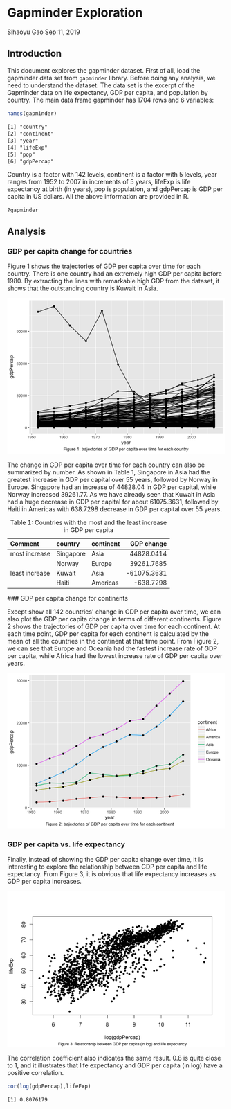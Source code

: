 Gapminder Exploration
================
Sihaoyu Gao
Sep 11, 2019

Introduction
------------

This document explores the gapminder dataset. First of all, load the gapminder data set from `gapminder` library. Before doing any analysis, we need to understand the dataset. The data set is the excerpt of the Gapminder data on life expectancy, GDP per capita, and population by country. The main data frame gapminder has 1704 rows and 6 variables:

``` r
names(gapminder)
```

    [1] "country"  
    [2] "continent"
    [3] "year"     
    [4] "lifeExp"  
    [5] "pop"      
    [6] "gdpPercap"

Country is a factor with 142 levels, continent is a factor with 5 levels, year ranges from 1952 to 2007 in increments of 5 years, lifeExp is life expectancy at birth (in years), pop is population, and gdpPercap is GDP per capita in US dollars. All the above information are provided in R.

``` r
?gapminder
```

Analysis
--------

### GDP per capita change for countries

Figure 1 shows the trajectories of GDP per capita over time for each country. There is one country had an extremely high GDP per capita before 1980. By extracting the lines with remarkable high GDP from the dataset, it shows that the outstanding country is Kuwait in Asia.

![](hw01_gapminder_files/figure-markdown_github/figs-1.png)

The change in GDP per capita over time for each country can also be summarized by number. As shown in Table 1, Singapore in Asia had the greatest increase in GDP per capital over 55 years, followed by Norway in Europe. Singapore had an increase of 44828.04 in GDP per capital, while Norway increased 39261.77. As we have already seen that Kuwait in Asia had a huge decrease in GDP per capital for about 61075.3631, followed by Haiti in Americas with 638.7298 decrease in GDP per capital over 55 years.

<table>
<caption>
Table 1: Countries with the most and the least increase in GDP per capita
</caption>
<thead>
<tr>
<th style="text-align:left;">
Comment
</th>
<th style="text-align:left;">
country
</th>
<th style="text-align:left;">
continent
</th>
<th style="text-align:right;">
GDP change
</th>
</tr>
</thead>
<tbody>
<tr>
<td style="text-align:left;">
most increase
</td>
<td style="text-align:left;">
Singapore
</td>
<td style="text-align:left;">
Asia
</td>
<td style="text-align:right;">
44828.0414
</td>
</tr>
<tr>
<td style="text-align:left;">
</td>
<td style="text-align:left;">
Norway
</td>
<td style="text-align:left;">
Europe
</td>
<td style="text-align:right;">
39261.7685
</td>
</tr>
<tr>
<td style="text-align:left;">
least increase
</td>
<td style="text-align:left;">
Kuwait
</td>
<td style="text-align:left;">
Asia
</td>
<td style="text-align:right;">
-61075.3631
</td>
</tr>
<tr>
<td style="text-align:left;">
</td>
<td style="text-align:left;">
Haiti
</td>
<td style="text-align:left;">
Americas
</td>
<td style="text-align:right;">
-638.7298
</td>
</tr>
</tbody>
</table>
### GDP per capita change for continents

Except show all 142 countries' change in GDP per capita over time, we can also plot the GDP per capita change in terms of different continents. Figure 2 shows the trajectories of GDP per capita over time for each continent. At each time point, GDP per capita for each continent is calculated by the mean of all the countries in the continent at that time point. From Figure 2, we can see that Europe and Oceania had the fastest increase rate of GDP per capita, while Africa had the lowest increase rate of GDP per capita over years.

![](hw01_gapminder_files/figure-markdown_github/fig_2-1.png)

### GDP per capita vs. life expectancy

Finally, instead of showing the GDP per capita change over time, it is interesting to explore the relationship between GDP per capita and life expectancy. From Figure 3, it is obvious that life expectancy increases as GDP per capita increases.

![](hw01_gapminder_files/figure-markdown_github/scatter-1.png)

The correlation coefficient also indicates the same result. 0.8 is quite close to 1, and it illustrates that life expectancy and GDP per capita (in log) have a positive correlation.

``` r
cor(log(gdpPercap),lifeExp)
```

    [1] 0.8076179
